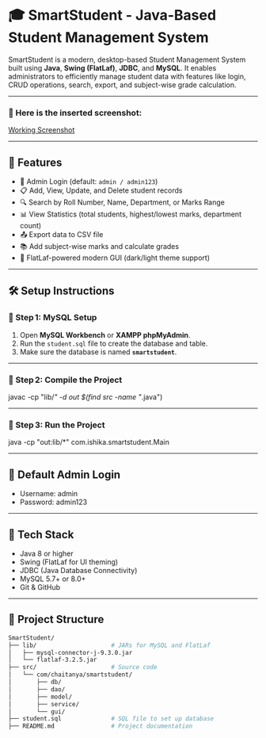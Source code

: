 # 🎓 SmartStudent - Java-Based Student Management System

SmartStudent is a modern, desktop-based Student Management System built using **Java**, **Swing (FlatLaf)**, **JDBC**, and **MySQL**. It enables administrators to efficiently manage student data with features like login, CRUD operations, search, export, and subject-wise grade calculation.

---
### 📸 Here is the inserted screenshot:

[Working Screenshot](https://docs.google.com/document/d/1QbXFkBiu3In4-P3LPV2-xjGP-y_vATN6NKyF_HJp1fg/edit?usp=sharing)

---

## 🚀 Features

- 🔐 Admin Login (default: `admin / admin123`)
- 📋 Add, View, Update, and Delete student records
- 🔍 Search by Roll Number, Name, Department, or Marks Range
- 📊 View Statistics (total students, highest/lowest marks, department count)
- 📤 Export data to CSV file
- 📚 Add subject-wise marks and calculate grades
- 🌈 FlatLaf-powered modern GUI (dark/light theme support)

---
## 🛠️ Setup Instructions

### 📌 Step 1: MySQL Setup
1. Open **MySQL Workbench** or **XAMPP phpMyAdmin**.  
2. Run the `student.sql` file to create the database and table.  
3. Make sure the database is named **`smartstudent`**.

---
### 📌 Step 2: Compile the Project

javac -cp "lib/*" -d out $(find src -name "*.java")


---

### 📌 Step 3: Run the Project

java -cp "out:lib/*" com.ishika.smartstudent.Main  


---
## 🔐 Default Admin Login
- Username: admin
- Password: admin123

---



## 🧰 Tech Stack

- Java 8 or higher
- Swing (FlatLaf for UI theming)
- JDBC (Java Database Connectivity)
- MySQL 5.7+ or 8.0+
- Git & GitHub

---


## 📁 Project Structure

```bash
SmartStudent/
├── lib/                     # JARs for MySQL and FlatLaf
│   ├── mysql-connector-j-9.3.0.jar
│   └── flatlaf-3.2.5.jar
├── src/                     # Source code
│   └── com/chaitanya/smartstudent/
│       ├── db/
│       ├── dao/
│       ├── model/
│       ├── service/
│       └── gui/
├── student.sql              # SQL file to set up database
├── README.md                # Project documentation

